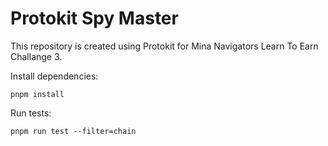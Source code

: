 # Protokit Spy Master

This repository is created using Protokit for Mina Navigators Learn To Earn Challange 3.

Install dependencies:

```shell
pnpm install
```

Run tests:

```shell
pnpm run test --filter=chain
```
